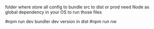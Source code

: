 folder where store all config to bundle src to dist or prod
need Node as global dependency in your OS to run those files

#npm run dev
bundler dev version in dist
#npm run nw

